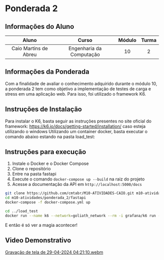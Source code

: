 # Ponderada 2

## Informações do Aluno  
Aluno | Curso | Módulo | Turma
:---: | :---: | :---: | :---:
Caio Martins de Abreu | Engenharia da Computação | 10 | 2

## Informações da Ponderada
Com a finalidade de avaliar o conhecimento adquirido durante o módulo 10, a ponderada 2 tem como objetivo a implementação de testes de carga e stress em uma aplicação web. Para isso, foi utilizado o framework K6. 

## Instruções de Instalação
Para instalar o K6, basta seguir as instruções presentes no site oficial do framework: https://k6.io/docs/getting-started/installation/ caso esteja utilizando o windows 
Utilizando um container docker, basta executar o comando abaixo estando na pasta load_test:

## Instruções para execução
1. Instale o Docker e o Docker Compose
2. Clone o repositório
3. Entre na pasta fastapi 
4. Execute o comando `docker-compose up --build` na raiz do projeto
5. Acesse a documentação da API em `http://localhost:5000/docs`

```bash
git clone https://github.com/cmtabr/M10-ATIVIDADES-CAIO.git m10-atividades
cd m10-atividades/ponderada_2/fastapi
docker-compose -f docker-compose.yml up
```

```bash
cd ../load_test
docker run --name k6 --network=goliath_network --rm -i grafana/k6 run - <fastapi-load-test.js
```

E então é só ver a magia acontecer!

## Video Demonstrativo
[Gravação de tela de 29-04-2024 04:21:10.webm](https://github.com/cmtabr/M10-ATIVIDADES-CAIO/assets/99201276/81ce3f2f-7b57-4de1-8b9e-0ef74b7a0b23)


